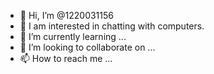 - 👋 Hi, I’m @1220031156
- 👀 I am interested in chatting with computers.
- 🌱 I’m currently learning ...
- 💞️ I’m looking to collaborate on ...
- 📫 How to reach me ...

<!---
1220031156/1220031156 is a ✨ special ✨ repository because its `README.md` (this file) appears on your GitHub profile.
You can click the Preview link to take a look at your changes.
--->
